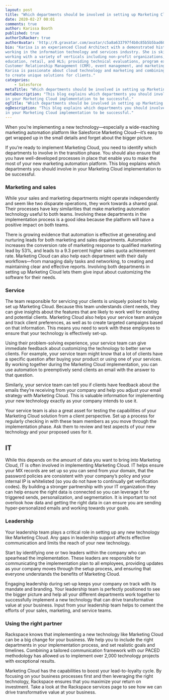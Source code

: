 ```yaml
---
layout: post
title: "Which departments should be involved in setting up Marketing Cloud and why"
date: 2020-02-27 00:01
comments: true
author: Karissa Booth
published: true
authorIsRacker: true
authorAvatar: 'http://0.gravatar.com/avatar/c5a8a633797f4b8c85b5b5bad605cd18'
bio: "Karisa is an experienced Cloud Architect with a demonstrated history of
working in the information technology and services industry. She is skilled in
working with a variety of verticals including non-profit organizations, higher
education, retail, and HLS; providing technical evaluations, program execution,
Customer Relationship Management (CRM), event management, and marketing/tech.
Karisa is passionate about cloud technology and marketing and combining these
to create unique solutions for clients."
categories:
    - Salesforce
metaTitle: "Which departments should be involved in setting up Marketing Cloud and why"
metaDescription: "This blog explains which departments you should involve
in your Marketing Cloud implementation to be successful."
ogTitle: "Which departments should be involved in setting up Marketing Cloud and why"
ogDescription: "This blog explains which departments you should involve
in your Marketing Cloud implementation to be successful."
---
```





<!--more-->
When you’re implementing a new technology&mdash;especially a wide-reaching marketing automation platform like Salesforce
Marketing Cloud&mdash;it’s easy to get wrapped up in the small details and forget about the bigger picture.

If you’re ready to implement Marketing Cloud, you need to identify which departments to involve in the
transition phase. You should also ensure that you have well-developed processes in place that enable you to
make the most of your new marketing automation platform. This blog explains which departments you should involve
in your Marketing Cloud implementation to be successful.

### Marketing and sales

While your sales and marketing departments might operate independently and seem like two disparate operations,
they work towards a shared goal. Their processes have key similarities that make marketing automation technology
useful to both teams. Involving these departments in the implementation process is a good idea
because the platform will have a positive impact on both teams.

There is growing evidence that automation is effective at generating and nurturing leads for both marketing and
sales departments. Automation increases the conversion rate of marketing response to qualified
marketing lead by 53%, and leads to a 9.3 percent higher sales quota achievement rate.
Marketing Cloud can also help each department with their daily workflows&mdash;from managing daily tasks and networking,
to creating and maintaining clear and effective reports. Involving both departments in setting up Marketing Cloud lets them
give input about customizing the software for their needs.

### Service

The team responsible for servicing your clients is uniquely poised to help set up Marketing Cloud. Because this team
understands client needs, they can give insights about the features that are likely to work well for
existing and potential clients. Marketing Cloud also helps your service team analyze and track client preferences,
as well as to create targeted campaigns based on that information. This means you need to work with these
employees to ensure that your technology is effectively set-up.

Using their problem-solving experience, your service team can give immediate feedback about customizing
the technology to better serve clients. For example, your service team might know that a lot of clients have a specific question
after buying your product or using one of your services. By working together during the Marketing Cloud implementation,
you can use automation to preemptively send clients an email with the answer to that question.

Similarly, your service team can tell you if clients have feedback about the emails they’re receiving from your company and help you
adjust your email strategy with Marketing Cloud. This is valuable information for implementing your new technology exactly as your
company intends to use it.

Your service team is also a great asset for testing the capabilities of your Marketing Cloud solution from a client perspective. Set up a
process for regularly checking in with these team members as you move through the implementation phase. Ask them to review and test aspects
of your new technology and your proposed uses for it.

## IT
While this depends on the amount of data you want to bring into Marketing Cloud, IT is often involved in implementing Marketing Cloud.
IT helps ensure your MX records are set up so you can send from your domain, that the password policies are consistent with your company’s
policy and your internal IP is whitelisted (so you do not have to continually get verification codes). By building a stronger partnership with
your IT organization they can help ensure the right data is connected so you can leverage it for triggered sends, personalization, and segmentation.
It is important to not overlook how data and getting the right data in can ensure you are sending hyper-personalized emails and working towards your goals.

### Leadership
Your leadership team plays a critical role in setting up any new technology like Marketing Cloud.
Any gaps in leadership support affects effective communication and limits the reach
of your new technology.

Start by identifying one or two leaders within the company who can spearhead the implementation. These leaders are responsible for
communicating the implementation plan to all employees, providing updates as your company moves through the setup process, and ensuring that everyone understands
the benefits of Marketing Cloud.

Engaging leadership during set-up keeps your company on track with its mandate and branding. Your leadership team is perfectly positioned to
see the bigger picture and help all your different departments work together to successfully implement a new technology that can
drive transformative value at your business. Input from your leadership team helps to cement the efforts of your sales, marketing, and service teams.

### Using the right partner
Rackspace knows that implementing a new technology like Marketing Cloud can be a big change for your business. We help you to
include the right departments in your implementation process, and set realistic goals and timelines. Combining a tailored communication framework with our PACED
methodology has allowed us to implement over 2,000 technology projects with exceptional results.

Marketing Cloud has the capabilities to boost your lead-to-loyalty cycle. By focusing on your business processes first and then leveraging the right technology,
Rackspace ensures that you maximize your return on investment. Take a look at the Rackspace services page to see how we can drive transformative value at your business.


